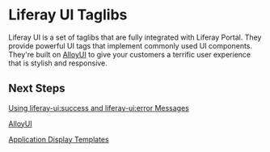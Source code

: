 # Liferay UI Taglibs [](id=liferay-ui-taglibs-lp-6-2-develop-tutorial)

Liferay UI is a set of taglibs that are fully integrated with Liferay Portal.
They provide powerful UI tags that implement commonly used UI components.
They're built on [AlloyUI](http://alloyui.com/) to give your customers a
terrific user experience that is stylish and responsive. 

## Next Steps 

[Using liferay-ui:success and liferay-ui:error Messages](/tutorials/-/knowledge_base/using-liferay-uisuccess-and-liferay-uierror-message-lp-6-2-develop-tutorial)

[AlloyUI](/tutorials/-/knowledge_base/alloyui-lp-6-2-develop-tutorial)

[Application Display Templates](/tutorials/-/knowledge_base/application-display-templates-lp-6-2-develop-tutorial)
